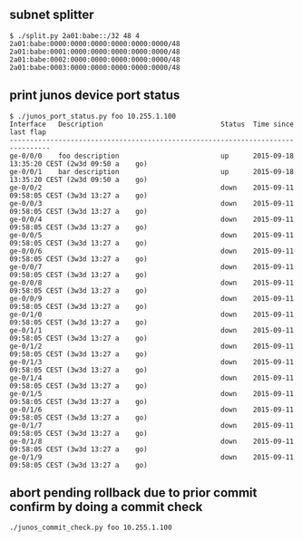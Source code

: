 ## subnet splitter

    $ ./split.py 2a01:babe::/32 48 4
    2a01:babe:0000:0000:0000:0000:0000:0000/48
    2a01:babe:0001:0000:0000:0000:0000:0000/48
    2a01:babe:0002:0000:0000:0000:0000:0000/48
    2a01:babe:0003:0000:0000:0000:0000:0000/48

## print junos device port status

    $ ./junos_port_status.py foo 10.255.1.100
    Interface   Description                             Status  Time since last flap
    --------------------------------------------------------------------------------
    ge-0/0/0    foo description                         up      2015-09-18 13:35:20 CEST (2w3d 09:50 a    go)
    ge-0/0/1    bar description                         up      2015-09-18 13:35:20 CEST (2w3d 09:50 a    go)
    ge-0/0/2                                            down    2015-09-11 09:58:05 CEST (3w3d 13:27 a    go)
    ge-0/0/3                                            down    2015-09-11 09:58:05 CEST (3w3d 13:27 a    go)
    ge-0/0/4                                            down    2015-09-11 09:58:05 CEST (3w3d 13:27 a    go)
    ge-0/0/5                                            down    2015-09-11 09:58:05 CEST (3w3d 13:27 a    go)
    ge-0/0/6                                            down    2015-09-11 09:58:05 CEST (3w3d 13:27 a    go)
    ge-0/0/7                                            down    2015-09-11 09:58:05 CEST (3w3d 13:27 a    go)
    ge-0/0/8                                            down    2015-09-11 09:58:05 CEST (3w3d 13:27 a    go)
    ge-0/0/9                                            down    2015-09-11 09:58:05 CEST (3w3d 13:27 a    go)
    ge-0/1/0                                            down    2015-09-11 09:58:05 CEST (3w3d 13:27 a    go)
    ge-0/1/1                                            down    2015-09-11 09:58:05 CEST (3w3d 13:27 a    go)
    ge-0/1/2                                            down    2015-09-11 09:58:05 CEST (3w3d 13:27 a    go)
    ge-0/1/3                                            down    2015-09-11 09:58:05 CEST (3w3d 13:27 a    go)
    ge-0/1/4                                            down    2015-09-11 09:58:05 CEST (3w3d 13:27 a    go)
    ge-0/1/5                                            down    2015-09-11 09:58:05 CEST (3w3d 13:27 a    go)
    ge-0/1/6                                            down    2015-09-11 09:58:05 CEST (3w3d 13:27 a    go)
    ge-0/1/7                                            down    2015-09-11 09:58:05 CEST (3w3d 13:27 a    go)
    ge-0/1/8                                            down    2015-09-11 09:58:05 CEST (3w3d 13:27 a    go)
    ge-0/1/9                                            down    2015-09-11 09:58:05 CEST (3w3d 13:27 a    go)

## abort pending rollback due to prior commit confirm by doing a commit check

    ./junos_commit_check.py foo 10.255.1.100
